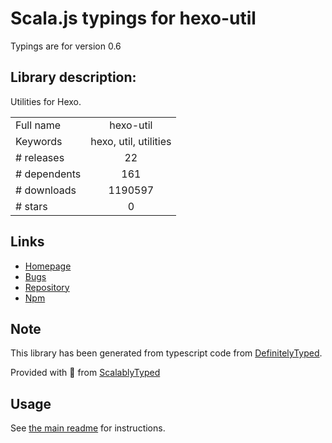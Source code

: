 
# Scala.js typings for hexo-util

Typings are for version 0.6

## Library description:
Utilities for Hexo.

|                    |                 |
| ------------------ | :-------------: |
| Full name          | hexo-util |
| Keywords           | hexo, util, utilities |
| # releases         | 22 |
| # dependents       | 161 |
| # downloads        | 1190597 |
| # stars            | 0 |

## Links
- [Homepage](https://hexo.io/)
- [Bugs](https://github.com/hexojs/hexo-util/issues)
- [Repository](https://github.com/hexojs/hexo-util)
- [Npm](https://www.npmjs.com/package/hexo-util)
    


## Note
This library has been generated from typescript code from [DefinitelyTyped](https://definitelytyped.org).

Provided with :purple_heart: from [ScalablyTyped](https://github.com/oyvindberg/ScalablyTyped)

## Usage
See [the main readme](../../readme.md) for instructions.


